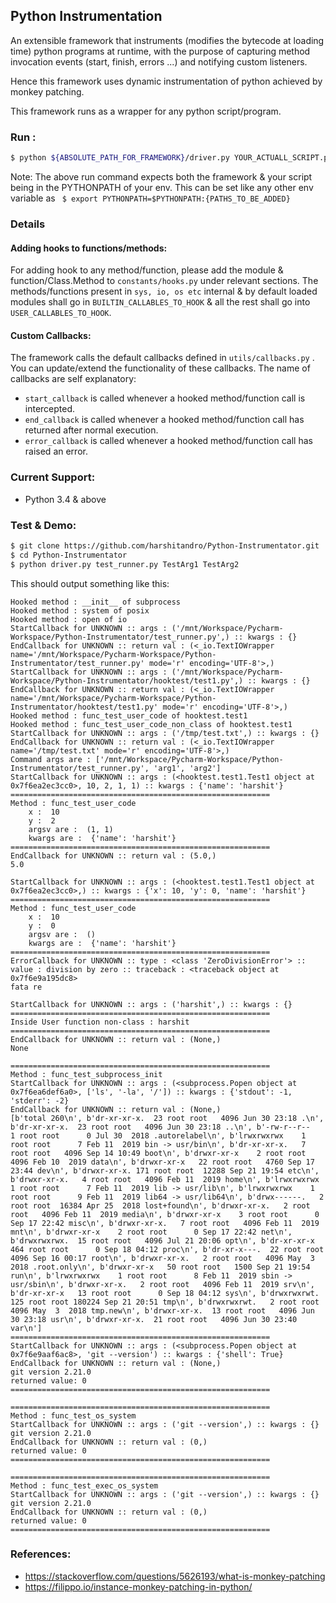 ## Python Instrumentation

An extensible framework that instruments (modifies the bytecode at loading time) python programs at runtime, with the purpose of capturing method invocation events (start, finish, errors ...) and notifying custom listeners.

Hence this framework uses dynamic instrumentation of python achieved by monkey patching.

This framework runs as a wrapper for any python script/program.

### Run :
```bash
$ python ${ABSOLUTE_PATH_FOR_FRAMEWORK}/driver.py YOUR_ACTUALL_SCRIPT.py CMD_ARGS_TO_YOUR_SCRIPT
```
Note:  The above run command expects both the framework & your script being in the PYTHONPATH of your env. This can be set like any other env variable as ``` $ export PYTHONPATH=$PYTHONPATH:{PATHS_TO_BE_ADDED}```

### Details
#### Adding hooks to functions/methods:
For adding hook to any method/function, please add the module & function/Class.Method to `constants/hooks.py` under relevant sections.
The methods/functions present in `sys, io, os etc` internal & by default loaded modules shall go in `BUILTIN_CALLABLES_TO_HOOK` & all the rest shall go into `USER_CALLABLES_TO_HOOK`.

#### Custom Callbacks:
The framework calls the default callbacks defined in `utils/callbacks.py` . You can update/extend the functionality of these callbacks.
The name of callbacks are self explanatory:
 - `start_callback` is called whenever a hooked method/function call is intercepted. 
 - `end_callback` is called whenever a hooked method/function call has returned after normal execution. 
 - `error_callback` is called whenever a hooked method/function call has raised an error. 

### Current Support: 
- Python 3.4 & above

### Test & Demo:
```bash
$ git clone https://github.com/harshitandro/Python-Instrumentator.git
$ cd Python-Instrumentator
$ python driver.py test_runner.py TestArg1 TestArg2
```
 This should output something like this:
```text
Hooked method : __init__ of subprocess
Hooked method : system of posix
Hooked method : open of io
StartCallback for UNKNOWN :: args : ('/mnt/Workspace/Pycharm-Workspace/Python-Instrumentator/test_runner.py',) :: kwargs : {}
EndCallback for UNKNOWN :: return val : (<_io.TextIOWrapper name='/mnt/Workspace/Pycharm-Workspace/Python-Instrumentator/test_runner.py' mode='r' encoding='UTF-8'>,)
StartCallback for UNKNOWN :: args : ('/mnt/Workspace/Pycharm-Workspace/Python-Instrumentator/hooktest/test1.py',) :: kwargs : {}
EndCallback for UNKNOWN :: return val : (<_io.TextIOWrapper name='/mnt/Workspace/Pycharm-Workspace/Python-Instrumentator/hooktest/test1.py' mode='r' encoding='UTF-8'>,)
Hooked method : func_test_user_code of hooktest.test1
Hooked method : func_test_user_code_non_class of hooktest.test1
StartCallback for UNKNOWN :: args : ('/tmp/test.txt',) :: kwargs : {}
EndCallback for UNKNOWN :: return val : (<_io.TextIOWrapper name='/tmp/test.txt' mode='r' encoding='UTF-8'>,)
Command args are : ['/mnt/Workspace/Pycharm-Workspace/Python-Instrumentator/test_runner.py', 'arg1', 'arg2']
StartCallback for UNKNOWN :: args : (<hooktest.test1.Test1 object at 0x7f6ea2ec3cc0>, 10, 2, 1, 1) :: kwargs : {'name': 'harshit'}
==========================================================
Method : func_test_user_code
	x :  10
	y :  2
	argsv are :  (1, 1)
	kwargs are :  {'name': 'harshit'}
==========================================================
EndCallback for UNKNOWN :: return val : (5.0,)
5.0

StartCallback for UNKNOWN :: args : (<hooktest.test1.Test1 object at 0x7f6ea2ec3cc0>,) :: kwargs : {'x': 10, 'y': 0, 'name': 'harshit'}
==========================================================
Method : func_test_user_code
	x :  10
	y :  0
	argsv are :  ()
	kwargs are :  {'name': 'harshit'}
==========================================================
ErrorCallback for UNKNOWN :: type : <class 'ZeroDivisionError'> :: value : division by zero :: traceback : <traceback object at 0x7f6e9a195dc8>
fata re

StartCallback for UNKNOWN :: args : ('harshit',) :: kwargs : {}
==========================================================
Inside User function non-class : harshit
==========================================================
EndCallback for UNKNOWN :: return val : (None,)
None

==========================================================
Method : func_test_subprocess_init
StartCallback for UNKNOWN :: args : (<subprocess.Popen object at 0x7f6ea6def6a0>, ['ls', '-la', '/']) :: kwargs : {'stdout': -1, 'stderr': -2}
EndCallback for UNKNOWN :: return val : (None,)
[b'total 260\n', b'dr-xr-xr-x.  23 root root   4096 Jun 30 23:18 .\n', b'dr-xr-xr-x.  23 root root   4096 Jun 30 23:18 ..\n', b'-rw-r--r--    1 root root      0 Jul 30  2018 .autorelabel\n', b'lrwxrwxrwx    1 root root      7 Feb 11  2019 bin -> usr/bin\n', b'dr-xr-xr-x.   7 root root   4096 Sep 14 10:49 boot\n', b'drwxr-xr-x    2 root root   4096 Feb 10  2019 data\n', b'drwxr-xr-x   22 root root   4760 Sep 17 23:44 dev\n', b'drwxr-xr-x. 171 root root  12288 Sep 21 19:54 etc\n', b'drwxr-xr-x.   4 root root   4096 Feb 11  2019 home\n', b'lrwxrwxrwx    1 root root      7 Feb 11  2019 lib -> usr/lib\n', b'lrwxrwxrwx    1 root root      9 Feb 11  2019 lib64 -> usr/lib64\n', b'drwx------.   2 root root  16384 Apr 25  2018 lost+found\n', b'drwxr-xr-x.   2 root root   4096 Feb 11  2019 media\n', b'drwxr-xr-x    3 root root      0 Sep 17 22:42 misc\n', b'drwxr-xr-x.   7 root root   4096 Feb 11  2019 mnt\n', b'drwxr-xr-x    2 root root      0 Sep 17 22:42 net\n', b'drwxrwxrwx.  15 root root   4096 Jul 21 20:06 opt\n', b'dr-xr-xr-x  464 root root      0 Sep 18 04:12 proc\n', b'dr-xr-x---.  22 root root   4096 Sep 16 00:17 root\n', b'drwxr-xr-x.   2 root root   4096 May  3  2018 .root.only\n', b'drwxr-xr-x   50 root root   1500 Sep 21 19:54 run\n', b'lrwxrwxrwx    1 root root      8 Feb 11  2019 sbin -> usr/sbin\n', b'drwxr-xr-x.   2 root root   4096 Feb 11  2019 srv\n', b'dr-xr-xr-x   13 root root      0 Sep 18 04:12 sys\n', b'drwxrwxrwt. 125 root root 180224 Sep 21 20:51 tmp\n', b'drwxrwxrwt.   2 root root   4096 May  3  2018 tmp.new\n', b'drwxr-xr-x.  13 root root   4096 Jun 30 23:18 usr\n', b'drwxr-xr-x.  21 root root   4096 Jun 30 23:40 var\n']
==========================================================
StartCallback for UNKNOWN :: args : (<subprocess.Popen object at 0x7f6e9aaf6ac8>, 'git --version') :: kwargs : {'shell': True}
EndCallback for UNKNOWN :: return val : (None,)
git version 2.21.0
returned value: 0
==========================================================

==========================================================
Method : func_test_os_system
StartCallback for UNKNOWN :: args : ('git --version',) :: kwargs : {}
git version 2.21.0
EndCallback for UNKNOWN :: return val : (0,)
returned value: 0
==========================================================

==========================================================
Method : func_test_exec_os_system
StartCallback for UNKNOWN :: args : ('git --version',) :: kwargs : {}
git version 2.21.0
EndCallback for UNKNOWN :: return val : (0,)
returned value: 0
==========================================================
```

### References:
- https://stackoverflow.com/questions/5626193/what-is-monkey-patching
- https://filippo.io/instance-monkey-patching-in-python/